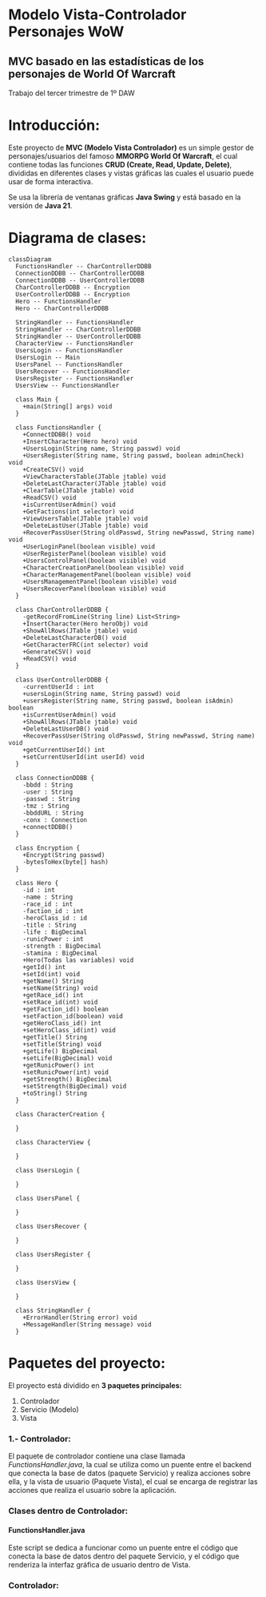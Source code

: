 # Modelo Vista-Controlador Personajes WoW
## MVC basado en las estadísticas de los personajes de World Of Warcraft
Trabajo del tercer trimestre de 1º DAW

# Introducción:
Este proyecto de **MVC (Modelo Vista Controlador)** es un simple gestor de personajes/usuarios del famoso **MMORPG World Of Warcraft**, el cual contiene todas las funciones **CRUD (Create, Read, Update, Delete)**, divididas en diferentes clases y vistas gráficas las cuales el usuario puede usar de forma interactiva.

Se usa la librería de ventanas gráficas **Java Swing** y está basado en la versión de **Java 21**.

# Diagrama de clases:
```mermaid
classDiagram
  FunctionsHandler -- CharControllerDDBB
  ConnectionDDBB -- CharControllerDDBB
  ConnectionDDBB -- UserControllerDDBB
  CharControllerDDBB -- Encryption
  UserControllerDDBB -- Encryption
  Hero -- FunctionsHandler
  Hero -- CharControllerDDBB

  StringHandler -- FunctionsHandler
  StringHandler -- CharControllerDDBB
  StringHandler -- UserControllerDDBB
  CharacterView -- FunctionsHandler
  UsersLogin -- FunctionsHandler
  UsersLogin -- Main
  UsersPanel -- FunctionsHandler
  UsersRecover -- FunctionsHandler
  UsersRegister -- FunctionsHandler
  UsersView -- FunctionsHandler

  class Main {
    +main(String[] args) void
  }

  class FunctionsHandler {
    +ConnectDDBB() void
    +InsertCharacter(Hero hero) void
    +UsersLogin(String name, String passwd) void
    +UsersRegister(String name, String passwd, boolean adminCheck) void
    +CreateCSV() void
    +ViewCharactersTable(JTable jtable) void
    +DeleteLastCharacter(JTable jtable) void
    +ClearTable(JTable jtable) void
    +ReadCSV() void
    +isCurrentUserAdmin() void
    +GetFactions(int selector) void
    +ViewUsersTable(JTable jtable) void
    +DeleteLastUser(JTable jtable) void
    +RecoverPassUser(String oldPasswd, String newPasswd, String name) void
    +UserLoginPanel(boolean visible) void
    +UserRegisterPanel(boolean visible) void
    +UsersControlPanel(boolean visible) void
    +CharacterCreationPanel(boolean visible) void
    +CharacterManagementPanel(boolean visible) void
    +UsersManagementPanel(boolean visible) void
    +UsersRecoverPanel(boolean visible) void
  }

  class CharControllerDDBB {
    -getRecordFromLine(String line) List<String>
    +InsertCharacter(Hero heroObj) void
    +ShowAllRows(JTable jtable) void
    +DeleteLastCharacterDB() void
    +GetCharacterFRC(int selector) void
    +GenerateCSV() void
    +ReadCSV() void
  }

  class UserControllerDDBB {
    -currentUserId : int
    +usersLogin(String name, String passwd) void
    +usersRegister(String name, String passwd, boolean isAdmin) boolean
    +isCurrentUserAdmin() void
    +ShowAllRows(JTable jtable) void
    +DeleteLastUserDB() void
    +RecoverPassUser(String oldPasswd, String newPasswd, String name) void
    +getCurrentUserId() int
    +setCurrentUserId(int userId) void
  }

  class ConnectionDDBB {
    -bbdd : String
    -user : String
    -passwd : String
    -tmz : String
    -bbddURL : String
    -conx : Connection
    +connectDDBB()
  }

  class Encryption {
    +Encrypt(String passwd)
    -bytesToHex(byte[] hash)
  }

  class Hero {
    -id : int
    -name : String
    -race_id : int
    -faction_id : int
    -heroClass_id : id
    -title : String
    -life : BigDecimal
    -runicPower : int
    -strength : BigDecimal
    -stamina : BigDecimal
    +Hero(Todas las variables) void
    +getId() int
    +setId(int) void
    +getName() String
    +setName(String) void
    +getRace_id() int
    +setRace_id(int) void
    +getFaction_id() boolean
    +setFaction_id(boolean) void
    +getHeroClass_id() int
    +setHeroClass_id(int) void
    +getTitle() String
    +setTitle(String) void
    +getLife() BigDecimal
    +setLife(BigDecimal) void
    +getRunicPower() int
    +setRunicPower(int) void
    +getStrength() BigDecimal
    +setStrength(BigDecimal) void
    +toString() String
  }

  class CharacterCreation {

  }

  class CharacterView {

  }

  class UsersLogin {

  }

  class UsersPanel {

  }

  class UsersRecover {

  }

  class UsersRegister {

  }

  class UsersView {

  }

  class StringHandler {
    +ErrorHandler(String error) void
    +MessageHandler(String message) void
  }
```

# Paquetes del proyecto:
El proyecto está dividido en **3 paquetes principales:**
1. Controlador
2. Servicio (Modelo)
3. Vista

### 1.- Controlador:
El paquete de controlador contiene una clase llamada *FunctionsHandler.java*, la cual se utiliza como un puente entre el backend que conecta la base de datos (paquete Servicio) y realiza acciones sobre ella, y la vista de usuario (Paquete Vista), el cual se encarga de registrar las acciones que realiza el usuario sobre la aplicación.

### Clases dentro de Controlador:
#### FunctionsHandler.java
Este script se dedica a funcionar como un puente entre el código que conecta la base de datos dentro del paquete Servicio, y el código que renderiza la interfaz gráfica de usuario dentro de Vista.


### Controlador:
